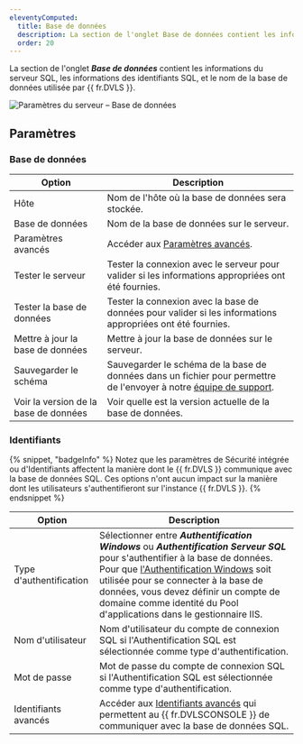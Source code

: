 ```yaml
---
eleventyComputed:
  title: Base de données
  description: La section de l'onglet Base de données contient les informations du serveur SQL, les informations des identifiants SQL, et le nom de la base de données utilisée par {{ fr.DVLS }}.
  order: 20
---
```

La section de l'onglet ***Base de données*** contient les informations du serveur SQL, les informations des identifiants SQL, et le nom de la base de données utilisée par {{ fr.DVLS }}.

![Paramètres du serveur – Base de données](https://cdnweb.devolutions.net/docs/docs_en_server_ServerOp8002.png)

## Paramètres

### Base de données

| Option                | Description                                                                                                                            |
| --------------------- | -------------------------------------------------------------------------------------------------------------------------------------- |
| Hôte                  | Nom de l'hôte où la base de données sera stockée.                                                                                     |
| Base de données       | Nom de la base de données sur le serveur.                                                                                             |
| Paramètres avancés    | Accéder aux [Paramètres avancés](/server/management/devolutions-server-console/devolutions-server-settings/database/advanced-settings/).|
| Tester le serveur     | Tester la connexion avec le serveur pour valider si les informations appropriées ont été fournies.                                     |
| Tester la base de données | Tester la connexion avec la base de données pour valider si les informations appropriées ont été fournies.                           |
| Mettre à jour la base de données | Mettre à jour la base de données sur le serveur.                                                                                      |
| Sauvegarder le schéma | Sauvegarder le schéma de la base de données dans un fichier pour permettre de l'envoyer à notre [équipe de support](mailto:service@devolutions.net).|
| Voir la version de la base de données | Voir quelle est la version actuelle de la base de données.                                                                            |

### Identifiants

{% snippet, "badgeInfo" %}
Notez que les paramètres de Sécurité intégrée ou d'Identifiants affectent la manière dont le {{ fr.DVLS }} communique avec la base de données SQL. Ces options n'ont aucun impact sur la manière dont les utilisateurs s'authentifieront sur l'instance {{ fr.DVLS }}.
{% endsnippet %}

| Option               | Description                                                                                                                                              |
| -------------------- | -------------------------------------------------------------------------------------------------------------------------------------------------------- |
| Type d'authentification  | Sélectionner entre ***Authentification Windows*** ou ***Authentification Serveur SQL*** pour s'authentifier à la base de données. Pour que [l'Authentification Windows](/server/kb/how-to-articles/configure-server-use-domain-sso/) soit utilisée pour se connecter à la base de données, vous devez définir un compte de domaine comme identité du Pool d'applications dans le gestionnaire IIS.                                                                                                                                                    |
| Nom d'utilisateur             | Nom d'utilisateur du compte de connexion SQL si l'Authentification SQL est sélectionnée comme type d'authentification.                                   |
| Mot de passe             | Mot de passe du compte de connexion SQL si l'Authentification SQL est sélectionnée comme type d'authentification.                                        |
| Identifiants avancés | Accéder aux [Identifiants avancés](/server/management/devolutions-server-console/devolutions-server-settings/database/advanced-credentials/) qui permettent au {{ fr.DVLSCONSOLE }} de communiquer avec la base de données SQL.                                                                                                                    |

